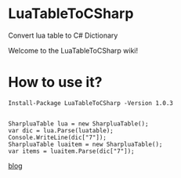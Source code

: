 # LuaTableToCSharp
Convert lua table to C# Dictionary


Welcome to the LuaTableToCSharp wiki!
# **How to use it?**
`Install-Package LuaTableToCSharp -Version 1.0.3`

```  string luatable = "{1=0,2=0,3=0,4=2,5={},6=0,7={1=118,s010GameConfig={s008wPayType=0,s009wCostType=0,s015dwReservedRule3=3,s015dwReservedRule2=0,s006ClubId=0,s010wCostValue=0,s010wCellScore=1,s014wPlayCountRule=10,s013wHadPlayCount=0,s010dwPlayRule=0,s010wSubGameID=114,s009wMaxScore=0,s015dwReservedRule1=0,s015sPrivateTableID=0},s006GameID=114},8=1}";

SharpluaTable lua = new SharpluaTable();
var dic = lua.Parse(luatable);
Console.WriteLine(dic["7"]);
SharpluaTable luaitem = new SharpluaTable();
var items = luaitem.Parse(dic["7"]);
``` 

[blog](http://www.cnblogs.com/boxrice/p/8512790.html)